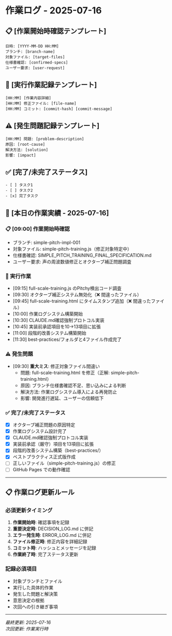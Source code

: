 # 作業ログ - 2025-07-16

## 📋 [作業開始時確認テンプレート]
```
日時: [YYYY-MM-DD HH:MM]
ブランチ: [branch-name]
対象ファイル: [target-files]
仕様書確認: [confirmed-specs]
ユーザー要求: [user-request]
```

## 🔧 [実行作業記録テンプレート]
```
[HH:MM] [作業内容詳細]
[HH:MM] 修正ファイル: [file-name]
[HH:MM] コミット: [commit-hash] [commit-message]
```

## ⚠️ [発生問題記録テンプレート]
```
[HH:MM] 問題: [problem-description]
原因: [root-cause]
解決方法: [solution]
影響: [impact]
```

## ✅ [完了/未完了ステータス]
```
- [ ] タスク1
- [ ] タスク2
- [x] 完了タスク
```

## 📝 [本日の作業実績 - 2025-07-16]

### 📋 [09:00] 作業開始時確認
- ブランチ: simple-pitch-impl-001
- 対象ファイル: simple-pitch-training.js（修正対象特定中）
- 仕様書確認: SIMPLE_PITCH_TRAINING_FINAL_SPECIFICATION.md
- ユーザー要求: 声の周波数値修正とオクターブ補正問題調査

### 🔧 実行作業
- [09:15] full-scale-training.js のPitchy検出コード調査
- [09:30] オクターブ補正システム無効化（❌ 間違ったファイル）
- [09:45] full-scale-training.html にタイムスタンプ追加（❌ 間違ったファイル）
- [10:00] 作業ログシステム構築開始
- [10:30] CLAUDE.md確認強制プロトコル実装
- [10:45] 実装前承認項目を10→13項目に拡張
- [11:00] 段階的改善システム構築開始
- [11:30] best-practices/フォルダと4ファイル作成完了

### ⚠️ 発生問題
- [09:30] **重大ミス**: 修正対象ファイル間違い
  - 問題: full-scale-training.html を修正（正解: simple-pitch-training.html）
  - 原因: ブランチ仕様書確認不足、思い込みによる判断
  - 解決方法: 作業ログシステム導入による再発防止
  - 影響: 開発進行遅延、ユーザーの信頼低下

### ✅ 完了/未完了ステータス
- [x] オクターブ補正問題の原因特定
- [x] 作業ログシステム設計完了
- [x] CLAUDE.md確認強制プロトコル実装
- [x] 実装前承認（厳守）項目を13項目に拡張
- [x] 段階的改善システム構築（best-practices/）
- [x] ベストプラクティス正式版作成
- [ ] 正しいファイル（simple-pitch-training.js）の修正
- [ ] GitHub Pages での動作確認

---

## 📋 作業ログ更新ルール

### 必須更新タイミング
1. **作業開始時**: 確認事項を記録
2. **重要決定時**: DECISION_LOG.md に併記
3. **エラー発生時**: ERROR_LOG.md に併記
4. **ファイル修正時**: 修正内容を詳細記録
5. **コミット時**: ハッシュとメッセージを記録
6. **作業終了時**: 完了ステータス更新

### 記録必須項目
- 対象ブランチとファイル
- 実行した具体的作業
- 発生した問題と解決策
- 意思決定の根拠
- 次回への引き継ぎ事項

---

*最終更新: 2025-07-16*  
*次回更新: 作業実行時*